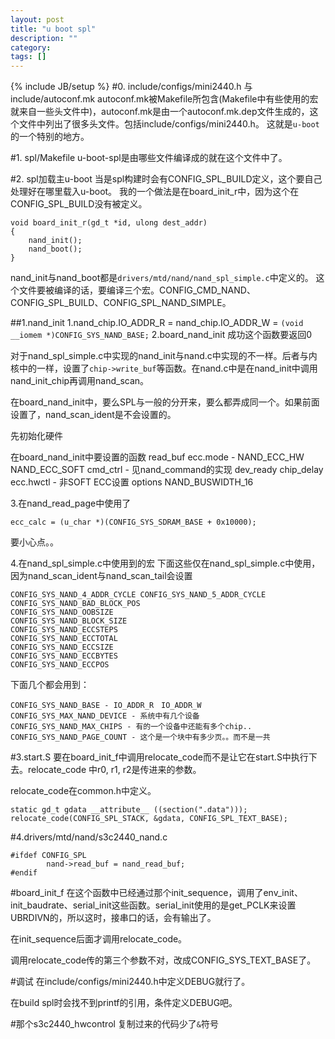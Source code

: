 ```yaml
---
layout: post
title: "u boot spl"
description: ""
category: 
tags: []
---
```

{% include JB/setup %}
#0. include/configs/mini2440.h 与 include/autoconf.mk
autoconf.mk被Makefile所包含(Makefile中有些使用的宏就来自一些头文件中)，autoconf.mk是由一个autoconf.mk.dep文件生成的，这个文件中列出了很多头文件。包括include/configs/mini2440.h。
这就是`u-boot`的一个特别的地方。

#1. spl/Makefile
u-boot-spl是由哪些文件编译成的就在这个文件中了。

#2. spl加载主u-boot
当是spl构建时会有CONFIG_SPL_BUILD定义，这个要自己处理好在哪里载入u-boot。
我的一个做法是在board_init_r中，因为这个在CONFIG_SPL_BUILD没有被定义。

    void board_init_r(gd_t *id, ulong dest_addr)
    {
        nand_init();
        nand_boot(); 
    }

nand_init与nand_boot都是`drivers/mtd/nand/nand_spl_simple.c`中定义的。
这个文件要被编译的话，要编译三个宏。CONFIG_CMD_NAND、CONFIG_SPL_BUILD、CONFIG_SPL_NAND_SIMPLE。

##1.nand_init
1.nand_chip.IO_ADDR_R = nand_chip.IO_ADDR_W = `(void  __iomem *)CONFIG_SYS_NAND_BASE;`
2.board_nand_init
成功这个函数要返回0

对于nand_spl_simple.c中实现的nand_init与nand.c中实现的不一样。后者与内核中的一样，设置了`chip->write_buf`等函数。在nand.c中是在nand_init中调用nand_init_chip再调用nand_scan。

在board_nand_init中，要么SPL与一般的分开来，要么都弄成同一个。如果前面设置了，nand_scan_ident是不会设置的。

先初始化硬件

在board_nand_init中要设置的函数
read_buf
ecc.mode - NAND_ECC_HW NAND_ECC_SOFT 
cmd_ctrl - 见nand_command的实现
dev_ready
chip_delay
ecc.hwctl - 非SOFT ECC设置
options NAND_BUSWIDTH_16

3.在nand_read_page中使用了

	ecc_calc = (u_char *)(CONFIG_SYS_SDRAM_BASE + 0x10000);

要小心点。。

4.在nand_spl_simple.c中使用到的宏
下面这些仅在nand_spl_simple.c中使用，因为nand_scan_ident与nand_scan_tail会设置

	CONFIG_SYS_NAND_4_ADDR_CYCLE CONFIG_SYS_NAND_5_ADDR_CYCLE
	CONFIG_SYS_NAND_BAD_BLOCK_POS
	CONFIG_SYS_NAND_OOBSIZE
	CONFIG_SYS_NAND_BLOCK_SIZE
	CONFIG_SYS_NAND_ECCSTEPS
	CONFIG_SYS_NAND_ECCTOTAL
	CONFIG_SYS_NAND_ECCSIZE
	CONFIG_SYS_NAND_ECCBYTES
	CONFIG_SYS_NAND_ECCPOS

下面几个都会用到：

	CONFIG_SYS_NAND_BASE - IO_ADDR_R　IO_ADDR_W
	CONFIG_SYS_MAX_NAND_DEVICE - 系统中有几个设备
	CONFIG_SYS_NAND_MAX_CHIPS - 有的一个设备中还能有多个chip..
	CONFIG_SYS_NAND_PAGE_COUNT - 这个是一个块中有多少页。。而不是一共

#3.start.S
要在board_init_f中调用relocate_code而不是让它在start.S中执行下去。relocate_code 中r0, r1, r2是传进来的参数。

relocate_code在common.h中定义。

	static gd_t gdata __attribute__ ((section(".data")));
	relocate_code(CONFIG_SPL_STACK, &gdata, CONFIG_SPL_TEXT_BASE);

#4.drivers/mtd/nand/s3c2440_nand.c

	#ifdef CONFIG_SPL
        	nand->read_buf = nand_read_buf;
	#endif

#board_init_f
在这个函数中已经通过那个init_sequence，调用了env_init、init_baudrate、serial_init这些函数。serial_init使用的是get_PCLK来设置UBRDIVN的，所以这时，接串口的话，会有输出了。

在init_sequence后面才调用relocate_code。

调用relocate_code传的第三个参数不对，改成CONFIG_SYS_TEXT_BASE了。

#调试
在include/configs/mini2440.h中定义DEBUG就行了。

在build spl时会找不到printf的引用，条件定义DEBUG吧。

#那个s3c2440_hwcontrol
复制过来的代码少了`&`符号

